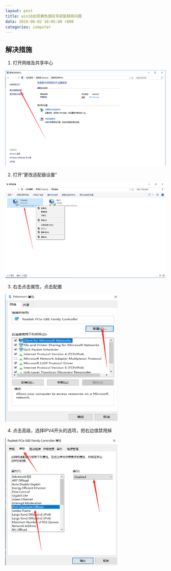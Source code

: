 ```yaml
---
layout: post
title: win10出现黄色感叹号却能联网问题
data: 2018-06-02 10:05:00 +800
categories: computer
---
```


## 解决措施

1. 打开网络及共享中心
<img src="/photoes/2018-06-02-01.png" alt="img01" width="100%" height="300">

2. 打开“更改适配器设置”
<img src="/photoes/2018-06-02-02.png" alt="img02" width="100%" height="300">

3. 右击点击属性，点击配置

<img src="/photoes/2018-06-02-03.png" alt="img03" width="70%" height="400">

4. 点击高级，选择IPV4开头的选项，把右边值禁用掉
<img src="/photoes/2018-06-02-04.png" alt="img04" width="70%" height="400">
